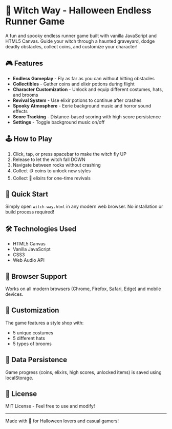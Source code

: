 # 🎃 Witch Way - Halloween Endless Runner Game

A fun and spooky endless runner game built with vanilla JavaScript and HTML5 Canvas. Guide your witch through a haunted graveyard, dodge deadly obstacles, collect coins, and customize your character!

## 🎮 Features

- **Endless Gameplay** - Fly as far as you can without hitting obstacles
- **Collectibles** - Gather coins and elixir potions during flight
- **Character Customization** - Unlock and equip different costumes, hats, and brooms
- **Revival System** - Use elixir potions to continue after crashes
- **Spooky Atmosphere** - Eerie background music and horror sound effects
- **Score Tracking** - Distance-based scoring with high score persistence
- **Settings** - Toggle background music on/off

## 🕹️ How to Play

1. Click, tap, or press spacebar to make the witch fly UP
2. Release to let the witch fall DOWN
3. Navigate between rocks without crashing
4. Collect 🪙 coins to unlock new styles
5. Collect 🧪 elixirs for one-time revivals

## 🚀 Quick Start

Simply open `witch-way.html` in any modern web browser. No installation or build process required!

## 🛠️ Technologies Used

- HTML5 Canvas
- Vanilla JavaScript
- CSS3
- Web Audio API

## 📱 Browser Support

Works on all modern browsers (Chrome, Firefox, Safari, Edge) and mobile devices.

## 🎨 Customization

The game features a style shop with:
- 5 unique costumes
- 5 different hats
- 5 types of brooms

## 💾 Data Persistence

Game progress (coins, elixirs, high scores, unlocked items) is saved using localStorage.

## 📄 License

MIT License - Feel free to use and modify!

---

Made with 🧡 for Halloween lovers and casual gamers!
